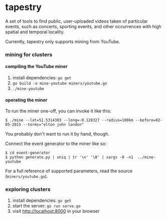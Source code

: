 # tapestry

A set of tools to find public, user-uploaded videos taken of particular events, such as concerts, sporting events, and other occurrences with high spatial and temporal locality.

Currently, tapestry only supports mining from YouTube.

### mining for clusters

#### compiling the YouTube miner

1. install dependencies: `go get`
2. `go build -o mine-youtube miners/youtube.go`
3. `./mine-youtube`

#### operating the miner

To run the miner one-off, you can invoke it like this:
```
$ ./mine --lat=51.5314303 --long=-0.128327 --radius=100km --before=02-05-2015 --terms="elton john london"
```

You probably don't want to run it by hand, though.

Connect the event generator to the miner like so:
```
$ cd event-generator
$ python generate.py | uniq | tr '\n' '\0' | xargs -0 -n1  ../mine-youtube
```

For a full reference of supported parameters, read the source (`miners/youtube.go`).

### exploring clusters

1. install dependencies: `go get`
2. start the server: `go run serve.go`
3. visit [http://localhost:8000](http://localhost:8000) in your browser

